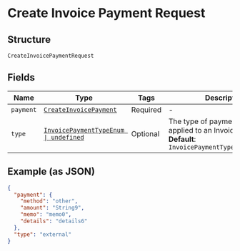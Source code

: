 
# Create Invoice Payment Request

## Structure

`CreateInvoicePaymentRequest`

## Fields

| Name | Type | Tags | Description |
|  --- | --- | --- | --- |
| `payment` | [`CreateInvoicePayment`](../../doc/models/create-invoice-payment.md) | Required | - |
| `type` | [`InvoicePaymentTypeEnum \| undefined`](../../doc/models/invoice-payment-type-enum.md) | Optional | The type of payment to be applied to an Invoice.<br>**Default**: `InvoicePaymentTypeEnum.External` |

## Example (as JSON)

```json
{
  "payment": {
    "method": "other",
    "amount": "String9",
    "memo": "memo0",
    "details": "details6"
  },
  "type": "external"
}
```

